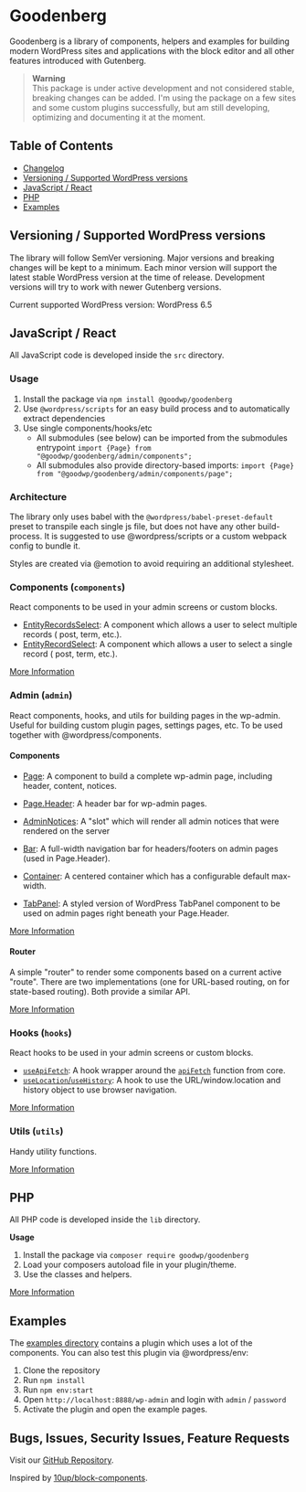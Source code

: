 # Goodenberg

Goodenberg is a library of components, helpers and examples for building modern WordPress sites and applications with
the block editor and all other features introduced with Gutenberg.

> **Warning**  
> This package is under active development and not considered stable, breaking changes can be added. I'm using the
> package
> on a few sites and some custom plugins successfully, but am still developing, optimizing and documenting it at the
> moment.

## Table of Contents

- [Changelog](./CHANGELOG.md)
- [Versioning / Supported WordPress versions](#versioning--supported-wordpress-versions)
- [JavaScript / React](#javascript--react)
- [PHP](#php)
- [Examples](#examples)

## Versioning / Supported WordPress versions

The library will follow SemVer versioning. Major versions and breaking changes will be kept to a minimum.
Each minor version will support the latest stable WordPress version at the time of release.
Development versions will try to work with newer Gutenberg versions.

Current supported WordPress version: WordPress 6.5

## JavaScript / React

All JavaScript code is developed inside the `src` directory.

### Usage

1. Install the package via `npm install @goodwp/goodenberg`
2. Use `@wordpress/scripts` for an easy build process and to automatically extract dependencies
3. Use single components/hooks/etc
    - All submodules (see below) can be imported from the submodules entrypoint
      `import {Page} from "@goodwp/goodenberg/admin/components";`
    - All submodules also provide directory-based imports:
      `import {Page} from "@goodwp/goodenberg/admin/components/page";`

### Architecture

The library only uses babel with the `@wordpress/babel-preset-default` preset to transpile each single js file, but does
not have any other build-process. It is suggested to use
@wordpress/scripts or a custom webpack config to bundle it.

Styles are created via @emotion to avoid requiring an additional stylesheet.

### Components (`components`)

React components to be used in your admin screens or custom blocks.

- [EntityRecordsSelect](src/components/entity-records-select/README.md): A component which allows a user to select
  multiple records (
  post, term,
  etc.).
- [EntityRecordSelect](src/components/entity-record-select/README.md): A component which allows a user to select a
  single
  record (
  post, term, etc.).

[More Information](src/components/README.md)

### Admin (`admin`)

React components, hooks, and utils for building pages in the wp-admin.
Useful for building custom plugin pages, settings pages, etc. To be used together with @wordpress/components.

#### Components

- [Page](src/admin/components/README.md): A component to build a complete wp-admin page, including header, content,
  notices.
- [Page.Header](src/admin/components/README.md): A header bar for wp-admin pages.

- [AdminNotices](src/admin/components/README.md): A "slot" which will render all admin notices that were rendered on the
  server
- [Bar](src/admin/components/README.md): A full-width navigation bar for headers/footers on admin pages (used in
  Page.Header).
- [Container](src/admin/components/README.md): A centered container which has a configurable default max-width.
- [TabPanel](src/admin/components/README.md): A styled version of WordPress TabPanel component to be used on admin pages
  right beneath your Page.Header.

[More Information](src/admin/components/README.md)

#### Router

A simple "router" to render some components based on a current active "route".
There are two implementations (one for URL-based routing, on for state-based routing).
Both provide a similar API.

[More Information](src/admin/router/README.md)

### Hooks (`hooks`)

React hooks to be used in your admin screens or custom blocks.

- [`useApiFetch`](src/hooks/use-api-fetch/README.md): A hook wrapper around
  the [`apiFetch`](https://developer.wordpress.org/block-editor/reference-guides/packages/packages-api-fetch/) function
  from core.
- [`useLocation`/`useHistory`](src/hooks/use-location/README.md): A hook to use the URL/window.location and history
  object to use
  browser
  navigation.

[More Information](src/hooks/README.md)

### Utils (`utils`)

Handy utility functions.

[More Information](src/utils/README.md)

## PHP

All PHP code is developed inside the `lib` directory.

**Usage**

1. Install the package via `composer require goodwp/goodenberg`
2. Load your composers autoload file in your plugin/theme.
3. Use the classes and helpers.

[More Information](lib/README.md)

## Examples

The [examples directory](./examples) contains a plugin which uses a lot of the components.
You can also test this plugin via @wordpress/env:

1. Clone the repository
2. Run `npm install`
3. Run `npm env:start`
4. Open `http://localhost:8888/wp-admin` and login with `admin` / `password`
5. Activate the plugin and open the example pages.

## Bugs, Issues, Security Issues, Feature Requests

Visit our [GitHub Repository](https://github.com/goodwp/goodenberg).

Inspired by [10up/block-components](https://github.com/10up/block-components).